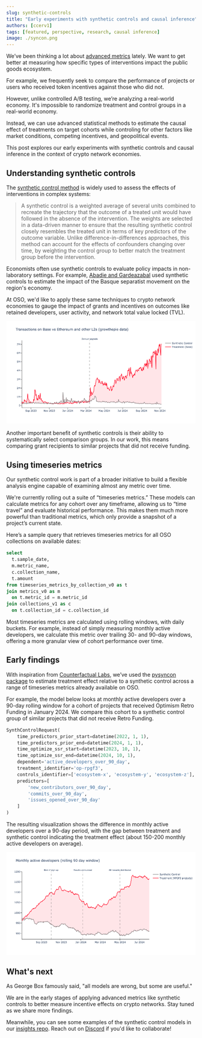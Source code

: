 ```yaml
---
slug: synthetic-controls
title: "Early experiments with synthetic controls and causal inference"
authors: [ccerv1]
tags: [featured, perspective, research, causal inference]
image: ./syncon.png
---
```


We’ve been thinking a lot about [advanced metrics](https://docs.opensource.observer/blog/war-for-public-goods) lately. We want to get better at measuring how specific types of interventions impact the public goods ecosystem.

For example, we frequently seek to compare the performance of projects or users who received token incentives against those who did not.

However, unlike controlled A/B testing, we’re analyzing a real-world economy. It's impossible to randomize treatment and control groups in a real-world economy.

Instead, we can use advanced statistical methods to estimate the causal effect of treatments on target cohorts while controling for other factors like market conditions, competing incentives, and geopolitical events.

This post explores our early experiments with synthetic controls and causal inference in the context of crypto network economies.

<!-- truncate -->

## Understanding synthetic controls

The [synthetic control method](https://en.wikipedia.org/wiki/Synthetic_control_method) is widely used to assess the effects of interventions in complex systems:

> A synthetic control is a weighted average of several units combined to recreate the trajectory that the outcome of a treated unit would have followed in the absence of the intervention. The weights are selected in a data-driven manner to ensure that the resulting synthetic control closely resembles the treated unit in terms of key predictors of the outcome variable. Unlike difference-in-differences approaches, this method can account for the effects of confounders changing over time, by weighting the control group to better match the treatment group before the intervention.

Economists often use synthetic controls to evaluate policy impacts in non-laboratory settings. For example, [Abadie and Gardeazabal](https://pubs.aeaweb.org/doi/10.1257/000282803321455188) used synthetic controls to estimate the impact of the Basque separatist movement on the region's economy.

At OSO, we'd like to apply these same techniques to crypto network economies to gauge the impact of grants and incentives on outcomes like retained developers, user activity, and network total value locked (TVL).

![dencun](./syncon-base.png)

Another important benefit of synthetic controls is their ability to systematically select comparison groups. In our work, this means comparing grant recipients to similar projects that did not receive funding.

## Using timeseries metrics

Our synthetic control work is part of a broader initiative to build a flexible analysis engine capable of examining almost any metric over time.

We're currently rolling out a suite of “timeseries metrics.” These models can calculate metrics for any cohort over any timeframe, allowing us to “time travel” and evaluate historical performance. This makes them much more powerful than traditional metrics, which only provide a snapshot of a project’s current state.

Here’s a sample query that retrieves timeseries metrics for all OSO collections on available dates:

```sql
select
  t.sample_date,
  m.metric_name,
  c.collection_name,
  t.amount
from timeseries_metrics_by_collection_v0 as t
join metrics_v0 as m
  on t.metric_id = m.metric_id
join collections_v1 as c
  on t.collection_id = c.collection_id
```

Most timeseries metrics are calculated using rolling windows, with daily buckets. For example, instead of simply measuring monthly active developers, we calculate this metric over trailing 30- and 90-day windows, offering a more granular view of cohort performance over time.

## Early findings

With inspiration from [Counterfactual Labs](https://github.com/counterfactual-labs), we’ve used the [pysyncon package](https://sdfordham.github.io/pysyncon/) to estimate treatment effect relative to a synthetic control across a range of timeseries metrics already available on OSO.

For example, the model below looks at monthly active developers over a 90-day rolling window for a cohort of projects that received Optimism Retro Funding in January 2024. We compare this cohort to a synthetic control group of similar projects that did not receive Retro Funding.

```python
SynthControlRequest(
    time_predictors_prior_start=datetime(2022, 1, 1),
    time_predictors_prior_end=datetime(2024, 1, 1),
    time_optimize_ssr_start=datetime(2023, 10, 1),
    time_optimize_ssr_end=datetime(2024, 10, 1),
    dependent='active_developers_over_90_day',
    treatment_identifier='op-rpgf3',
    controls_identifier=['ecosystem-x', 'ecosystem-y', 'ecosystem-z'],
    predictors=[
        'new_contributors_over_90_day',
        'commits_over_90_day',
        'issues_opened_over_90_day'
    ]
)
```

The resulting visualization shows the difference in monthly active developers over a 90-day period, with the gap between treatment and synthetic control indicating the treatment effect (about 150-200 monthly active developers on average).

![developers](./syncon-devs.png)

## What's next

As George Box famously said, "all models are wrong, but some are useful."

We are in the early stages of applying advanced metrics like synthetic controls to better measure incentive effects on crypto networks. Stay tuned as we share more findings.

Meanwhile, you can see some examples of the synthetic control models in our [insights repo](https://github.com/opensource-observer/insights/tree/main/analysis/optimism/syncon). Reach out on [Discord](https://www.opensource.observer/discord) if you'd like to collaborate!
